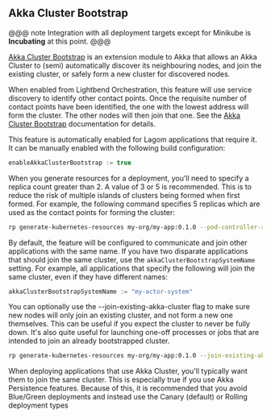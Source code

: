 ## Akka Cluster Bootstrap

<link rel="stylesheet" type="text/css" href="../css/custom.css">

@@@ note
Integration with all deployment targets except for Minikube is **Incubating** at this point.
@@@

[Akka Cluster Bootstrap][akka-cluster-bootstrap] is an extension module to Akka that allows an Akka Cluster to (semi) automatically discover its neighbouring nodes, and join the existing cluster, or safely form a new cluster for discovered nodes.

When enabled from Lightbend Orchestration, this feature will use service discovery to identify other contact points. Once the requisite number of
contact points have been identified, the one with the lowest address will form the cluster. The other nodes will then join that one. See the [Akka Cluster Bootstrap][akka-cluster-bootstrap] documentation for details.

This feature is automatically enabled for Lagom applications that require it. It can be manually enabled with the following build configuration:

```sbt
enableAkkaClusterBootstrap := true
```

When you generate resources for a deployment, you'll need to specify a replica count greater than 2. A value of 3 or
5 is recommended. This is to reduce the risk of multiple islands of clusters being formed when first formed. For example,
the following command specifies 5 replicas which are used as the contact points for forming the cluster:

```bash
rp generate-kubernetes-resources my-org/my-app:0.1.0 --pod-controller-replicas 5
```

By default, the feature will be configured to communicate and join other applications with the same name. If you have two disparate applications
that should join the same cluster, use the `akkaClusterBootstrapSystemName` setting. For example, all applications that specify the following
will join the same cluster, even if they have different names:

```sbt
akkaClusterBootstrapSystemName := "my-actor-system"
```

You can optionally use the --join-existing-akka-cluster flag to make sure new nodes will only join an existing cluster, and not form a new one themselves.
This can be useful if you expect the cluster to never be fully down. It's also quite useful for launching one-off processes or jobs that
are intended to join an already bootstrapped cluster.

```bash
rp generate-kubernetes-resources my-org/my-app:0.1.0 --join-existing-akka-cluster
```

When deploying applications that use Akka Cluster, you'll typically want them to join the same cluster. This is especially true if you
use Akka Persistence features. Because of this, it is recommended that you avoid Blue/Green deployments and instead use
the Canary (default) or Rolling deployment types

  [akka-cluster-bootstrap]: https://developer.lightbend.com/docs/akka-management/current/bootstrap/
